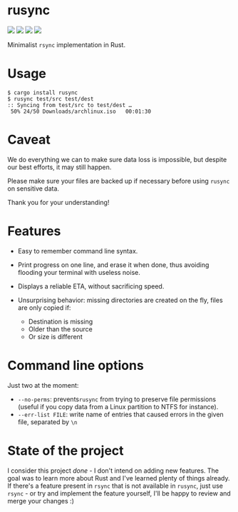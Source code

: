 # rusync

<a href="https://crates.io/crates/rusync"><img src="https://img.shields.io/crates/v/rusync.svg"/></a>
<a href="https://github.com/dmerejkowsky/rusync/actions"><img src="https://github.com/dmerejkowsky/rusync/workflows/Run%20tests/badge.svg"/></a>
<a href="https://github.com/dmerejkowsky/rusync/actions"><img src="https://github.com/dmerejkowsky/rusync/workflows/Run%20linters/badge.svg"/></a>
<a href="https://github.com/dmerejkowsky/rusync/actions"><img src="https://github.com/dmerejkowsky/rusync/workflows/Audit%20dependencies/badge.svg"/></a>


Minimalist `rsync` implementation in Rust.

# Usage

```
$ cargo install rusync
$ rusync test/src test/dest
:: Syncing from test/src to test/dest …
 50% 24/50 Downloads/archlinux.iso   00:01:30
```

# Caveat

We do everything we can to make sure data loss is impossible, but despite our best efforts, it may still happen.

Please make sure your files are backed up if necessary before using `rusync` on sensitive data.

Thank you for your understanding!

# Features

* Easy to remember command line syntax.

* Print progress on one line, and erase it when done, thus avoiding flooding your terminal
  with useless noise.

* Displays a reliable ETA, without sacrificing speed.

* Unsurprising behavior: missing directories are created
  on the fly, files are only copied if:

  * Destination is missing
  * Older than the source
  * Or size is different

# Command line options

Just two at the moment:

* `--no-perms`: prevents`rusync` from trying to preserve file permissions (useful if you copy data from a Linux partition to NTFS for instance).
* `--err-list FILE`: write name of entries that caused errors in the given file, separated by `\n`


# State of the project

I consider this project *done* - I don't intend on adding new features. The goal was to learn more about Rust and I've learned plenty of things already. If there's a feature present in `rsync` that is not available in `rusync`, just use `rsync`  - or try and implement the feature yourself, I'll be happy to review and merge your changes :)
